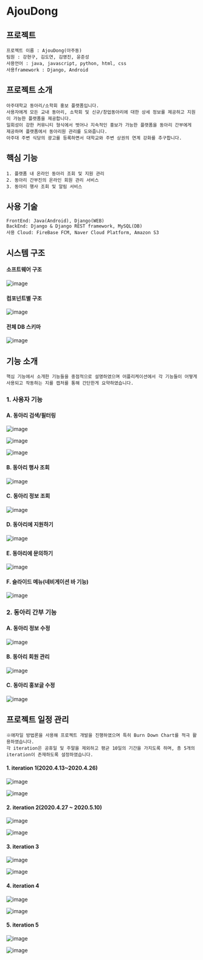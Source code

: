 # AjouDong

## 프로젝트

    프로젝트 이름 : AjouDong(아주동)
    팀원 : 강현구, 김도연, 김영진, 윤준성
    사용언어 : java, javascript, python, html, css
    사용framework : Django, Android

## 프로젝트 소개

    아주대학교 동아리/소학회 홍보 플랫폼입니다.
    사용자에게 모든 교내 동아리, 소학회 및 신규/창업동아리에 대한 상세 정보를 제공하고 지원이 가능한 플랫폼을 제공합니다.
    일회성이 강한 커뮤니티 형식에서 벗어나 지속적인 홍보가 가능한 플랫폼을 동아리 간부에게 제공하며 플랫폼에서 동아리원 관리를 도와줍니다.
    아주대 주변 식당의 광고를 등록하면서 대학교와 주변 상권의 연계 강화를 추구합니다.

## 핵심 기능

```
1. 플랫폼 내 온라인 동아리 조회 및 지원 관리
2. 동아리 간부진의 온라인 회원 관리 서비스
3. 동아리 행사 조회 및 알림 서비스
```

## 사용 기술

```
FrontEnd: Java(Android), Django(WEB)
BackEnd: Django & Django REST framework, MySQL(DB)
사용 Cloud: FireBase FCM, Naver Cloud Platform, Amazon S3
```

## 시스템 구조

#### 소프트웨어 구조

![image](https://user-images.githubusercontent.com/52458791/97667769-f9fd3d00-1ac3-11eb-80b5-bf2d7ba0561e.png)

#### 컴포넌트별 구조

![image](https://user-images.githubusercontent.com/52458791/97667784-fff31e00-1ac3-11eb-8243-83ce08546775.png)

#### 전체 DB 스키마

![image](https://user-images.githubusercontent.com/52458791/97670902-91fe2500-1aca-11eb-8aae-9d67396bf379.png)

## 기능 소개

```
핵심 기능에서 소개한 기능들을 중점적으로 설명하였으며 어플리케이션에서 각 기능들이 어떻게 사용되고 작동하는 지를 캡처를 통해 간단한게 요약하였습니다.
```

### 1. 사용자 기능

#### A. 동아리 검색/필터링

![image](https://user-images.githubusercontent.com/52458791/97668099-9aebf800-1ac4-11eb-9142-66b46933a3a5.png)



![image](https://user-images.githubusercontent.com/52458791/97669765-2e72f800-1ac8-11eb-917e-8205906dc8c7.png)



![image](https://user-images.githubusercontent.com/52458791/97669772-32067f00-1ac8-11eb-96e2-64cd5abf0183.png)

#### B. 동아리 행사 조회

![image](https://user-images.githubusercontent.com/52458791/97669827-4c405d00-1ac8-11eb-98ac-64c6a7f69187.png)

#### C. 동아리 정보 조회

![image](https://user-images.githubusercontent.com/52458791/97669831-4f3b4d80-1ac8-11eb-854e-284335f99938.png)

#### D. 동아리에 지원하기

![image](https://user-images.githubusercontent.com/52458791/97669854-5d896980-1ac8-11eb-8256-5a9badbf02e0.png)



#### E. 동아리에 문의하기

![image](https://user-images.githubusercontent.com/52458791/97669867-62e6b400-1ac8-11eb-91f3-6f0ea818a710.png)



#### F. 슬라이드 메뉴(네비게이션 바 기능)

![image](https://user-images.githubusercontent.com/52458791/97669902-77c34780-1ac8-11eb-9319-d1a4a19e4be3.png)

### 2. 동아리 간부 기능

#### A. 동아리 정보 수정

![image](https://user-images.githubusercontent.com/52458791/97669913-801b8280-1ac8-11eb-9c25-6da0167eb4b5.png)



#### B. 동아리 회원 관리

![image](https://user-images.githubusercontent.com/52458791/97669919-83af0980-1ac8-11eb-997b-7a3eeb64bdba.png)



#### C. 동아리 홍보글 수정

![image](https://user-images.githubusercontent.com/52458791/97669936-90336200-1ac8-11eb-8cfe-4aa0ae87b2d8.png)

## 프로젝트 일정 관리

```
※애자일 방법론을 사용해 프로젝트 개발을 진행하였으며 특히 Burn Down Chart를 적극 활용하였습니다.
각 iteration은 공휴일 및 주말을 제외하고 평균 10일의 기간을 가지도록 하며, 총 5개의 iteration이 존재하도록 설정하였습니다.
```

#### 1. iteration 1(2020.4.13~2020.4.26)

![image](https://user-images.githubusercontent.com/52458791/97670349-5dd63480-1ac9-11eb-87bf-b6bb036e8b4b.png)



![image](https://user-images.githubusercontent.com/52458791/97670354-60d12500-1ac9-11eb-9710-67d63d038a4c.png)

#### 2. iteration 2(2020.4.27 ~ 2020.5.10)

![image](https://user-images.githubusercontent.com/52458791/97670501-b60d3680-1ac9-11eb-9f02-f7164e9f9f2c.png)



![image](https://user-images.githubusercontent.com/52458791/97670503-b7d6fa00-1ac9-11eb-894a-186af3188390.png)

#### 3. iteration 3

![image](https://user-images.githubusercontent.com/52458791/97670534-c7eed980-1ac9-11eb-911a-3c41f27002d9.png)

![image](https://user-images.githubusercontent.com/52458791/97670537-c9b89d00-1ac9-11eb-9644-d66a5cbcb1e0.png)

#### 4. iteration 4

![image](https://user-images.githubusercontent.com/52458791/97670569-d937e600-1ac9-11eb-9eb4-1d67937368a3.png)



![image](https://user-images.githubusercontent.com/52458791/97670571-db01a980-1ac9-11eb-83ab-f7f9d0a79c07.png)

#### 5. iteration 5

![image](https://user-images.githubusercontent.com/52458791/97670619-f8367800-1ac9-11eb-8481-a18688cde868.png)



![image](https://user-images.githubusercontent.com/52458791/97670621-f967a500-1ac9-11eb-8823-a6913d51792b.png)
